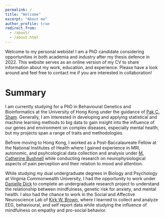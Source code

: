 ```yaml
---
permalink: /
title: "Welcome"
excerpt: "About me"
author_profile: true
redirect_from: 
  - /about/
  - /about.html
---
```


Welcome to my personal webiste! I am a PhD candidate considering opportunities in both academia and industry after my thesis defence in 2022. This website serves as an online version of my CV to share information about my work, education, and experience. Please have a look around and feel free to contact me if you are interested in collaboration!

Summary
======

I am currently studying for a PhD in Behavioural Genetics and Bioinformatics at the University of Hong Kong under the guidance of [Pak C. Sham](https://shamlab.github.io/). Generally, I am interested in developing and applying statistical and machine learning methods to big data to gain insight into the influence of our genes and environment on complex diseases, especially mental health, but my projects span a range of traits and methodologies.

Befrore moving to Hong Kong, I worked as a Post-Baccalaureate Fellow at the National Institutes of Health where I gained experience in MRI, autonomic, and psyhcological data collection and analysis under [M. Catherine Bushnell](https://www.nccih.nih.gov/about/staff/m-catherine-bushnell) while conducting research on neurophysiological aspects of pain perception and their relation to mood and attention.

While studying my dual undergraduate degrees in Biology and Psychology at Virginia Commonwealth University, I had the opportunity to  work under [Danielle Dick](https://psychology.vcu.edu/people/faculty/dick.html) to complete an undergraduate research project to understand the relationship between mindfulness, genetic risk for anxiety, and mental health. I also had the chance to work in the Social and Affective Neuroscience Lab of [Kirk W. Brown](https://wellbeinglaboratory.org/), where I learned to collect and analyze EEG, behavioural, and self report data while studying the influence of mindfulness on empathy and pro-social behavior.